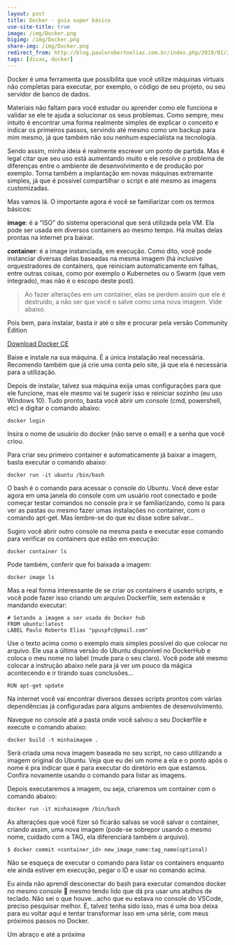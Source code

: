 ```yaml
---
layout: post
title: Docker - guia super básico
use-site-title: true
image: /img/Docker.png
bigimg: /img/Docker.png
share-img: /img/Docker.png
redirect_from: http://blog.paulorobertoelias.com.br/index.php/2019/01/28/business-analysis-content-repository/
tags: [dicas, docker]
---
```


Docker é uma ferramenta que possibilita que você utilize máquinas virtuais não completas para executar, por exemplo, o código de seu projeto, ou seu servidor de banco de dados.

Materiais não faltam para você estudar ou aprender como ele funciona e validar se ele te ajuda a solucionar os seus problemas. Como sempre, meu intuito é encontrar uma forma realmente simples de explicar o conceito e indicar os primeiros passos, servindo até mesmo como um backup para mim mesmo, já que também não sou nenhum especialista na tecnologia.

Sendo assim, minha ideia é realmente escrever um ponto de partida. Mas é legal citar que seu uso está aumentando muito e ele resolve o problema de diferenças entre o ambiente de desenvolvimento e de produção por exemplo. Torna também a implantação em novas máquinas extremante simples, já que é possível compartilhar o script e até mesmo as imagens customizadas.

Mas vamos lá. O importante agora é você se familiarizar com os termos básicos:

**image**: é a “ISO” do sistema operacional que será utilizada pela VM. Ela pode ser usada em diversos containers ao mesmo tempo. Há muitas delas prontas na internet pra baixar.

**container**: é a image instanciada, em execução. Como dito, você pode instanciar diversas delas baseadas na mesma imagem (há inclusive orquestradores de containers, que reiniciam automaticamente em falhas, entre outras coisas, como por exemplo o Kubernetes ou o Swarm (que vem integrado), mas não é o escopo deste post).

> Ao fazer alterações em um container, elas se perdem assim que ele é destruído, a não ser que você o salve como uma nova imagem. Vide abaixo.

Pois bem, para instalar, basta ir até o site e procurar pela versão Community Edition

[Download Docker CE](https://www.docker.com/community-edition)

Baixe e instale na sua máquina. É a única instalação real necessária. Recomendo também que já crie uma conta pelo site, já que ela é necessária para a utilização.

Depois de instalar, talvez sua máquina exija umas configurações para que ele funcione, mas ele mesmo vai te sugerir isso e reiniciar sozinho (eu uso Windows 10). Tudo pronto, basta você abrir um console (cmd, powershell, etc) e digitar o comando abaixo:

```
docker login
```

Insira o nome de usuário do docker (não serve o email) e a senha que você criou.

Para criar seu primeiro container e automaticamente já baixar a imagem, basta executar o comando abaixo:

```
docker run -it ubuntu /bin/bash
```

O bash é o comando para acessar o console do Ubuntu. Você deve estar agora em uma janela do console com um usuário root conectado e pode começar testar comandos no console pra ir se familiarizando, como ls para ver as pastas ou mesmo fazer umas instalações no container, com o comando apt-get. Mas lembre-se do que eu disse sobre salvar…

Sugiro você abrir outro console na mesma pasta e executar esse comando para verificar os containers que estão em execução:

```
docker container ls
```

Pode também, conferir que foi baixada a imagem:

```
docker image ls
```

Mas a real forma interessante de se criar os containers é usando scripts, e você pode fazer isso criando um arquivo Dockerfile, sem extensão e mandando executar:

```
# Setando a imagem a ser usada do Docker hub
FROM ubuntu:latest
LABEL Paulo Roberto Elias "ppuspfc@gmail.com"
```

Use o texto acima como o exemplo mais simples possível do que colocar no arquivo. Ele usa a última versão do Ubuntu disponível no DockerHub e coloca o meu nome no label (mude para o seu claro). Você pode até mesmo colocar a instrução abaixo nele para já ver um pouco da mágica acontecendo e ir tirando suas conclusões…

```
RUN apt-get update
```

Na internet você vai encontrar diversos desses scripts prontos com várias dependências já configuradas para alguns ambientes de desenvolvimento.

Navegue no console até a pasta onde você salvou o seu Dockerfile e execute o comando abaixo:

```
docker build -t minhaimagem .
```

Será criada uma nova imagem baseada no seu script, no caso utilizando a imagem original do Ubuntu. Veja que eu dei um nome a ela e o ponto após o nome é pra indicar que é para executar do diretório em que estamos. Confira novamente usando o comando para listar as imagens.

Depois executaremos a imagem, ou seja, criaremos um container com o comando abaixo:

```
docker run -it minhaimagem /bin/bash
```

As alterações que você fizer só ficarão salvas se você salvar o container, criando assim, uma nova imagem (pode-se sobrepor usando o mesmo nome, cuidado com a TAG, ela diferenciará também o arquivo).

```
$ docker commit <container_id> new_image_name:tag_name(optional)
```

Não se esqueça de executar o comando para listar os containers enquanto ele ainda estiver em execução, pegar o ID e usar no comando acima.

Eu ainda não aprendi desconectar do bash para executar comandos docker no mesmo console 🙂 mesmo tendo lido que dá pra usar uns atalhos de teclado. Não sei o que houve…acho que eu estava no console do VSCode, preciso pesquisar melhor. É, talvez tenha sido isso, mas é uma boa deixa para eu voltar aqui e tentar transformar isso em uma série, com meus próximos passos no Docker.

Um abraço e até a próxima
